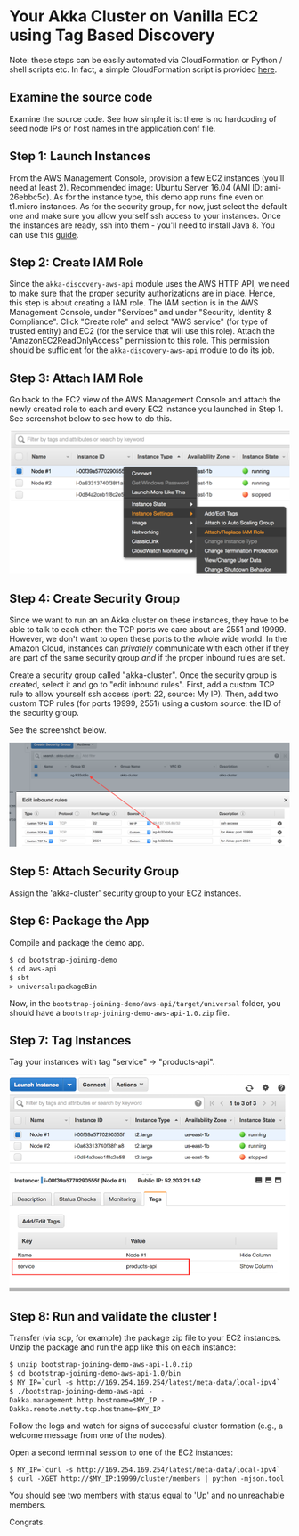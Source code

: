 Your Akka Cluster on Vanilla EC2 using Tag Based Discovery
==========================================================

Note: these steps can be easily automated via CloudFormation or 
Python / shell scripts etc. In fact, a simple CloudFormation script is provided
[here](CloudFormation).  

Examine the source code
-----------------------
Examine the source code. See how simple it is: there is no hardcoding
of seed node IPs or host names in the application.conf file.


Step 1: Launch Instances
------------------------

From the AWS Management Console, provision a few EC2 instances (you'll need at least 2). Recommended image: Ubuntu Server 16.04 
(AMI ID: ami-26ebbc5c). As for the instance type, this demo app runs fine even on t1.micro instances. As for the security group, 
for now, just select the default one and make sure you allow yourself ssh access to your instances. Once the instances are ready, 
ssh into them - you'll need to install Java 8. You can use this [guide](https://www.digitalocean.com/community/tutorials/how-to-install-java-with-apt-get-on-ubuntu-16-04).


Step 2: Create IAM Role
-----------------------

Since the `akka-discovery-aws-api` module uses the AWS HTTP API, we need to make sure that the proper security authorizations are 
in place. Hence, this step is about creating a IAM role. The IAM section is in the AWS Management Console, under "Services" and 
under "Security, Identity & Compliance". Click "Create role" and select "AWS service" (for type of trusted entity) and EC2 
(for the service that will use this role). Attach the "AmazonEC2ReadOnlyAccess" permission to this role. 
This permission should be sufficient for the `akka-discovery-aws-api` module to do its job.


Step 3: Attach IAM Role
-----------------------

Go back to the EC2 view of the AWS Management Console and attach the newly created role to each and every EC2 instance you
launched in Step 1. See screenshot below to see how to do this.

![attaching a IAM role to an EC2 instance](screenshots/attach-iam-role.png)

Step 4: Create Security Group
-----------------------------

Since we want to run an an Akka cluster on these instances, they have to be able to talk to each other: the TCP ports we 
care about are 2551 and 19999. However, we don't want to open these ports to the whole wide world. In the Amazon Cloud, 
instances can *privately* communicate with each other if they are part of the same security group *and* if the proper inbound 
rules are set. 

Create a security group called "akka-cluster". Once the security group is created, select it and go to "edit inbound rules". 
First, add a custom TCP rule to allow yourself ssh access (port: 22, source: My IP). Then, add two custom TCP rules (for ports 19999, 2551) 
using a custom source: the ID of the security group. 

See the screenshot below.

![creating a security group](screenshots/create-security-group.png)

Step 5: Attach Security Group
-----------------------------

Assign the 'akka-cluster' security group to your EC2 instances.

Step 6: Package the App
-----------------------

Compile and package the demo app.

```
$ cd bootstrap-joining-demo
$ cd aws-api
$ sbt
> universal:packageBin
```

Now, in the `bootstrap-joining-demo/aws-api/target/universal` folder, you should have a
`bootstrap-joining-demo-aws-api-1.0.zip` file. 

Step 7: Tag Instances
---------------------

Tag your instances with tag "service" -> "products-api".

![tagging instances](screenshots/discovery-aws-ec2-tagged-instances.png)


Step 8: Run and validate the cluster !
--------------------------------------

Transfer (via scp, for example) the package zip file to your EC2 instances. 
Unzip the package and run the app like this on each instance:

```
$ unzip bootstrap-joining-demo-aws-api-1.0.zip
$ cd bootstrap-joining-demo-aws-api-1.0/bin
$ MY_IP=`curl -s http://169.254.169.254/latest/meta-data/local-ipv4`
$ ./bootstrap-joining-demo-aws-api -Dakka.management.http.hostname=$MY_IP -Dakka.remote.netty.tcp.hostname=$MY_IP
```

Follow the logs and watch for signs of successful cluster formation (e.g., a welcome message from one of the nodes). 

Open a second terminal session to one of the EC2 instances:

```
$ MY_IP=`curl -s http://169.254.169.254/latest/meta-data/local-ipv4`
$ curl -XGET http://$MY_IP:19999/cluster/members | python -mjson.tool
```

You should see two members with status equal to 'Up' and no unreachable members.

Congrats.
